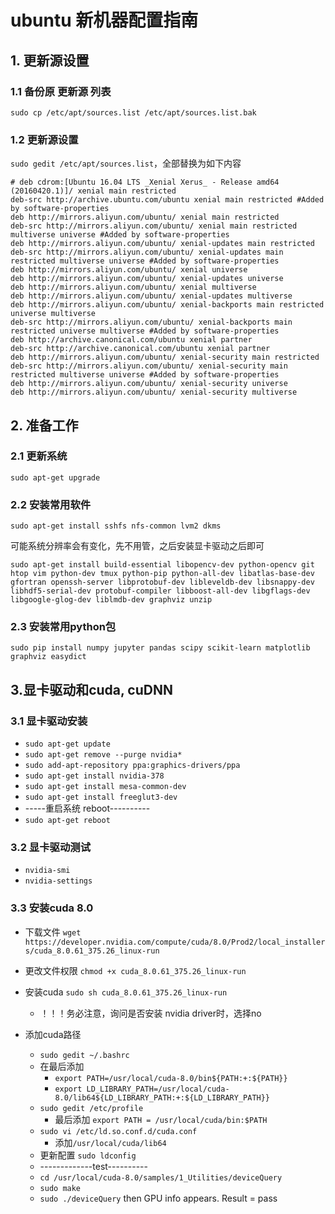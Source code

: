 # ubuntu 新机器配置指南
## 1. 更新源设置
### 1.1 备份原 更新源 列表
`sudo cp /etc/apt/sources.list /etc/apt/sources.list.bak`

### 1.2 更新源设置
`sudo gedit /etc/apt/sources.list`，全部替换为如下内容

```
# deb cdrom:[Ubuntu 16.04 LTS _Xenial Xerus_ - Release amd64 (20160420.1)]/ xenial main restricted  
deb-src http://archive.ubuntu.com/ubuntu xenial main restricted #Added by software-properties  
deb http://mirrors.aliyun.com/ubuntu/ xenial main restricted  
deb-src http://mirrors.aliyun.com/ubuntu/ xenial main restricted multiverse universe #Added by software-properties  
deb http://mirrors.aliyun.com/ubuntu/ xenial-updates main restricted  
deb-src http://mirrors.aliyun.com/ubuntu/ xenial-updates main restricted multiverse universe #Added by software-properties  
deb http://mirrors.aliyun.com/ubuntu/ xenial universe  
deb http://mirrors.aliyun.com/ubuntu/ xenial-updates universe  
deb http://mirrors.aliyun.com/ubuntu/ xenial multiverse  
deb http://mirrors.aliyun.com/ubuntu/ xenial-updates multiverse  
deb http://mirrors.aliyun.com/ubuntu/ xenial-backports main restricted universe multiverse  
deb-src http://mirrors.aliyun.com/ubuntu/ xenial-backports main restricted universe multiverse #Added by software-properties  
deb http://archive.canonical.com/ubuntu xenial partner  
deb-src http://archive.canonical.com/ubuntu xenial partner  
deb http://mirrors.aliyun.com/ubuntu/ xenial-security main restricted  
deb-src http://mirrors.aliyun.com/ubuntu/ xenial-security main restricted multiverse universe #Added by software-properties  
deb http://mirrors.aliyun.com/ubuntu/ xenial-security universe  
deb http://mirrors.aliyun.com/ubuntu/ xenial-security multiverse  
```
## 2. 准备工作
### 2.1 更新系统
`sudo apt-get upgrade`

### 2.2 安装常用软件
`sudo apt-get install sshfs nfs-common lvm2 dkms`

可能系统分辨率会有变化，先不用管，之后安装显卡驱动之后即可

`sudo apt-get install build-essential libopencv-dev python-opencv git htop vim python-dev tmux python-pip python-all-dev libatlas-base-dev gfortran openssh-server libprotobuf-dev libleveldb-dev libsnappy-dev libhdf5-serial-dev protobuf-compiler libboost-all-dev libgflags-dev libgoogle-glog-dev liblmdb-dev graphviz unzip`

### 2.3 安装常用python包
`sudo pip install numpy jupyter pandas scipy scikit-learn matplotlib graphviz easydict`

## 3.显卡驱动和cuda, cuDNN
### 3.1 显卡驱动安装
- `sudo apt-get update`
- `sudo apt-get remove --purge nvidia*`
- `sudo add-apt-repository ppa:graphics-drivers/ppa`
- `sudo apt-get install nvidia-378`
- `sudo apt-get install mesa-common-dev`
- `sudo apt-get install freeglut3-dev`
- -----重启系统 reboot----------
- `sudo apt-get reboot`

### 3.2 显卡驱动测试
- `nvidia-smi`
- `nvidia-settings`

### 3.3 安装cuda 8.0
- 下载文件 `wget https://developer.nvidia.com/compute/cuda/8.0/Prod2/local_installers/cuda_8.0.61_375.26_linux-run`

- 更改文件权限 `chmod +x cuda_8.0.61_375.26_linux-run`
- 安装cuda `sudo sh cuda_8.0.61_375.26_linux-run`
  - ！！！务必注意，询问是否安装 nvidia driver时，选择no
- 添加cuda路径
  - `sudo gedit ~/.bashrc`
  - 在最后添加
    - `export PATH=/usr/local/cuda-8.0/bin${PATH:+:${PATH}}`
    - `export LD_LIBRARY_PATH=/usr/local/cuda-8.0/lib64${LD_LIBRARY_PATH:+:${LD_LIBRARY_PATH}}`
  - `sudo gedit /etc/profile`
    - 最后添加 `export PATH = /usr/local/cuda/bin:$PATH`
  - `sudo vi /etc/ld.so.conf.d/cuda.conf`
    - 添加`/usr/local/cuda/lib64`
  - 更新配置 `sudo ldconfig`
  - -------------test----------
  - `cd /usr/local/cuda-8.0/samples/1_Utilities/deviceQuery`
  - `sudo make`
  - `sudo ./deviceQuery` then GPU info appears. Result = pass
